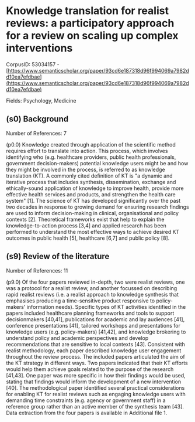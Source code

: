 # Knowledge translation for realist reviews: a participatory approach for a review on scaling up complex interventions

CorpusID: 53034157 - [https://www.semanticscholar.org/paper/93cd6e187318d96f994069a7982dd10ea7efdbae](https://www.semanticscholar.org/paper/93cd6e187318d96f994069a7982dd10ea7efdbae)

Fields: Psychology, Medicine

## (s0) Background
Number of References: 7

(p0.0) Knowledge created through application of the scientific method requires effort to translate into action. This process, which involves identifying who (e.g. healthcare providers, public health professionals, government decision-makers) potential knowledge users might be and how they might be involved in the process, is referred to as knowledge translation (KT). A commonly cited definition of KT is "a dynamic and iterative process that includes synthesis, dissemination, exchange and ethically-sound application of knowledge to improve health, provide more effective health services and products, and strengthen the health care system" [1]. The science of KT has developed significantly over the past two decades in response to growing demand for ensuring research findings are used to inform decision-making in clinical, organisational and policy contexts [2]. Theoretical frameworks exist that help to explain the knowledge-to-action process [3,4] and applied research has been performed to understand the most effective ways to achieve desired KT outcomes in public health [5], healthcare [6,7] and public policy [8].
## (s9) Review of the literature
Number of References: 11

(p9.0) Of the four papers reviewed in-depth, two were realist reviews, one was a protocol for a realist review, and another focussed on describing rapid realist reviews (i.e. a realist approach to knowledge synthesis that emphasises producing a time-sensitive product responsive to policy-makers' information needs). Specific types of KT activities identified in the papers included healthcare planning frameworks and tools to support decisionmakers [40,41], publications for academic and lay audiences [41], conference presentations [41], tailored workshops and presentations for knowledge users (e.g. policy-makers) [41,42], and knowledge brokering to understand policy and academic perspectives and develop recommendations that are sensitive to local contexts [43]. Consistent with realist methodology, each paper described knowledge user engagement throughout the review process. The included papers articulated the aim of the KT strategy in different ways. Two papers indicated that their KT efforts would help them achieve goals related to the purpose of the research [41,43]. One paper was more specific in how their findings would be used, stating that findings would inform the development of a new intervention [40]. The methodological paper identified several practical considerations for enabling KT for realist reviews such as engaging knowledge users with demanding time constraints (e.g. agency or government staff) in a reference group rather than an active member of the synthesis team [43]. Data extraction from the four papers is available in Additional file 1.
